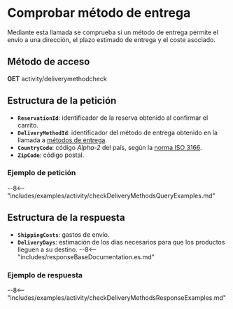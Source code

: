 # Comprobar método de entrega

Mediante esta llamada se comprueba si un método de entrega permite el envío a una dirección, el plazo estimado de entrega y el coste asociado.

## Método de acceso

**GET** activity/deliverymethodcheck

## Estructura de la petición

- **`ReservationId`**: identificador de la reserva obtenido al confirmar el carrito.
- **`DeliveryMethodId`**: identificador del método de entrega obtenido en la llamada a [métodos de entrega](deliveryMethods.md).
- **`CountryCode`**: código *Alpha-2* del país, según la [norma ISO 3166](https://www.iban.com/country-codes).
- **`ZipCode`**: código postal.

### Ejemplo de petición

--8<-- "includes/examples/activity/checkDeliveryMethodsQueryExamples.md"

## Estructura de la respuesta

- **`ShippingCosts`**: gastos de envío.
- **`DeliveryDays`**: estimación de los días necesarios para que los productos lleguen a su destino.
--8<-- "includes/responseBaseDocumentation.es.md"

### Ejemplo de respuesta

--8<-- "includes/examples/activity/checkDeliveryMethodsResponseExamples.md"
